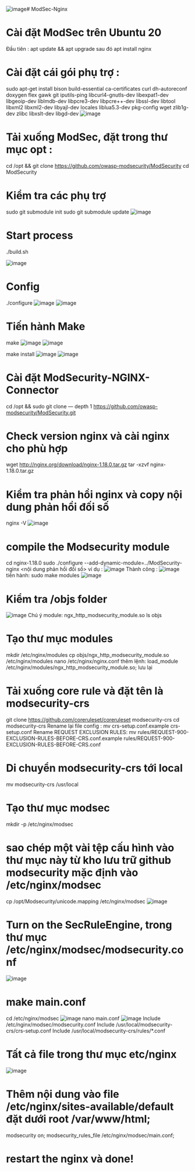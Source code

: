 ![image](https://github.com/user-attachments/assets/ab0864e6-fe8c-4fc3-8028-2fb11b264507)# ModSec-Nginx
# Cài đặt ModSec trên Ubuntu 20
Đầu tiên : apt update && apt upgrade sau đó apt install nginx

# Cài đặt cái gói phụ trợ :
sudo apt-get install bison build-essential ca-certificates curl dh-autoreconf doxygen flex gawk git iputils-ping libcurl4-gnutls-dev libexpat1-dev libgeoip-dev liblmdb-dev libpcre3-dev libpcre++-dev libssl-dev libtool libxml2 libxml2-dev libyajl-dev locales liblua5.3-dev pkg-config wget zlib1g-dev zlibc libxslt-dev libgd-dev
![image](https://github.com/user-attachments/assets/91dc197e-ec83-4d22-bd90-cfe8cdc5e62f)

# Tải xuống ModSec, đặt trong thư mục opt : 
cd /opt && git clone https://github.com/owasp-modsecurity/ModSecurity
cd ModSecurity

# Kiểm tra các phụ trợ
sudo git submodule init
sudo git submodule update
![image](https://github.com/user-attachments/assets/a31e992d-bad8-4fd7-8ff7-8bbc78e1c3f3)

# Start process
./build.sh

![image](https://github.com/user-attachments/assets/e039222f-c48c-412c-83c9-1325c13fa700)

# Config
./configure
![image](https://github.com/user-attachments/assets/5a7aebb9-9fe1-4c71-b03c-67d4b0f7bd11)
![image](https://github.com/user-attachments/assets/fc9d6d54-150a-4ca2-9686-8d986f26cdf7)

# Tiến hành Make
make
![image](https://github.com/user-attachments/assets/0d63213e-292d-42c7-954c-91358321e4da)
![image](https://github.com/user-attachments/assets/d8397390-e7fb-402d-8dc4-fa47a47a1335)

make install
![image](https://github.com/user-attachments/assets/c05d16b4-43bc-4ef0-a62b-df5be0caa998)
![image](https://github.com/user-attachments/assets/2af9ac62-b6f4-472c-91f9-3f858e5df605)

# Cài đặt ModSecurity-NGINX-Connector
cd /opt && sudo git clone — depth 1 https://github.com/owasp-modsecurity/ModSecurity.git

# Check version nginx và cài nginx cho phù hợp
wget http://nginx.org/download/nginx-1.18.0.tar.gz
tar -xzvf nginx-1.18.0.tar.gz

# Kiểm tra phản hồi nginx và copy nội dung phản hồi đối số
nginx -V
![image](https://github.com/user-attachments/assets/139071f3-7d20-4d02-bdd8-bb409d44690f)

# compile the Modsecurity module
cd nginx-1.18.0
sudo ./configure --add-dynamic-module=../ModSecurity-nginx <nội dung phản hồi đối số>
ví dụ : ![image](https://github.com/user-attachments/assets/b72f671f-ed09-4209-bd79-6499e1f5247e)
Thành công : ![image](https://github.com/user-attachments/assets/9255676d-e510-4c3d-8516-052c9b097856)
tiến hành: sudo make modules ![image](https://github.com/user-attachments/assets/440346bd-d5dc-4763-9045-2b4459b18503)

# Kiểm tra /objs folder
![image](https://github.com/user-attachments/assets/bf04102c-f8e3-4c1a-bed1-dcba12d9894b)
Chú ý module: ngx_http_modsecurity_module.so
ls objs

# Tạo thư mục modules
mkdir /etc/nginx/modules
cp objs/ngx_http_modsecurity_module.so /etc/nginx/modules
nano /etc/nginx/nginx.conf
thêm lệnh: load_module /etc/nginx/modules/ngx_http_modsecurity_module.so;
lưu lại

# Tải xuống core rule và đặt tên là modsecurity-crs
git clone https://github.com/coreruleset/coreruleset modsecurity-crs
cd modsecurity-crs
Rename lại file config : mv crs-setup.conf.example crs-setup.conf
Rename REQUEST EXCLUSION RULES: mv rules/REQUEST-900-EXCLUSION-RULES-BEFORE-CRS.conf.example rules/REQUEST-900-EXCLUSION-RULES-BEFORE-CRS.conf

# Di chuyển modsecurity-crs tới local
mv modsecurity-crs /usr/local

# Tạo thư mục modsec
mkdir -p /etc/nginx/modsec

# sao chép một vài tệp cấu hình vào thư mục này từ kho lưu trữ github modsecurity mặc định vào /etc/nginx/modsec
cp  /opt/Modsecurity/unicode.mapping /etc/nginx/modsec
![image](https://github.com/user-attachments/assets/1d647492-e6c9-48a1-99e2-1c85f41beb0a)

#  Turn on the SecRuleEngine, trong thư mục /etc/nginx/modsec/modsecurity.conf
![image](https://github.com/user-attachments/assets/01ae7feb-232e-466d-a53a-72116cc33fad)

# make main.conf
cd /etc/nginx/modsec 
![image](https://github.com/user-attachments/assets/ef47a1a1-7692-45e5-8435-9791c9092998)
nano main.conf
![image](https://github.com/user-attachments/assets/d83495de-bb5e-40e5-a17c-624808d337ab)
Include /etc/nginx/modsec/modsecurity.conf
Include /usr/local/modsecurity-crs/crs-setup.conf
Include /usr/local/modsecurity-crs/rules/*.conf

# Tất cả file trong thư mục etc/nginx
![image](https://github.com/user-attachments/assets/7d0681c4-2342-4c37-979b-a3fbd16e4c50)

# Thêm nội dung vào file /etc/nginx/sites-available/default đặt dưới  root /var/www/html;
modsecurity on;
modsecurity_rules_file /etc/nginx/modsec/main.conf;

# restart the nginx và done!




